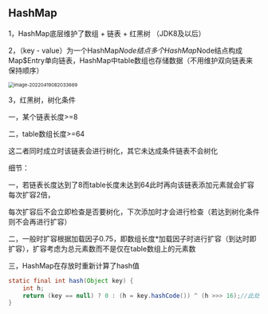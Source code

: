 ## HashMap

1，HashMap底层维护了数组 + 链表 + 红黑树 （JDK8及以后）

2，（key - value）为一个HashMap$Node结点 多个HashMap$Node结点构成Map$Entry单向链表，HashMap中table数组也存储数据（不用维护双向链表来保持顺序）

<img src="C:\Users\DELL\AppData\Roaming\Typora\typora-user-images\image-20220419082033669.png" alt="image-20220419082033669" style="zoom: 67%;" />

3，红黑树，树化条件

一，某个链表长度>=8

二，table数组长度>=64

这二者同时成立时该链表会进行树化，其它未达成条件链表不会树化

细节：

一，若链表长度达到了8而table长度未达到64此时再向该链表添加元素就会扩容每次扩容2倍，

每次扩容后不会立即检查是否要树化，下次添加时才会进行检查（若达到树化条件则不会再进行扩容）

二，一般时扩容根据加载因子0.75，即数组长度*加载因子时进行扩容（到达时即扩容），扩容考虑为总元素数而不是仅在table数组上的元素数

三，HashMap在存放时重新计算了hash值

```Java
static final int hash(Object key) {
    int h;
    return (key == null) ? 0 : (h = key.hashCode()) ^ (h >>> 16);//此处将hash值重新计算不是直接用HashCode()方法所得的值来存放
}
```



